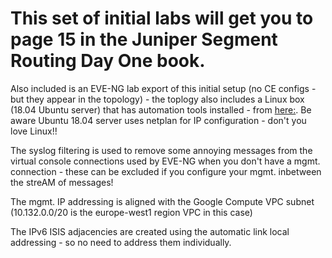 # This set of initial labs will get you to page 15 in the Juniper Segment Routing Day One book.

Also included is an EVE-NG lab export of this initial setup (no CE configs - but they appear in the topology) - the toplogy also includes a Linux box (18.04 Ubuntu server) that has automation tools installed - from [here:](https://ipnet.xyz/2018/06/ubuntu-image-for-eve-ng-python-for-network-engineers/). Be aware Ubuntu 18.04 server uses netplan for IP configuration - don't you love Linux!!

The syslog filtering is used to remove some annoying messages from the virtual console connections used by EVE-NG when you don't have a mgmt. connection - these can be excluded if you configure your mgmt. inbetween the streAM of messages!

The mgmt. IP addressing is aligned with the Google Compute VPC subnet (10.132.0.0/20 is the europe-west1 region VPC in this case)

The IPv6 ISIS adjacencies are created using the automatic link local addressing - so no need to address them individually.
